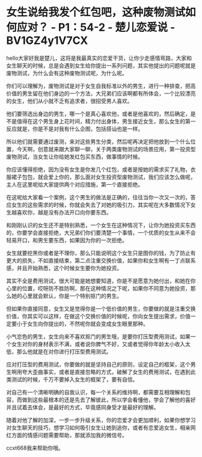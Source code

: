 # 女生说给我发个红包吧，这种废物测试如何应对？ - P1：54-2 - 楚儿恋爱说 - BV1GZ4y1V7CX

hello大家好我是楚儿，这将是我最真实的恋爱干货，让你少走感情弯路，大家和女生聊天的时候，总是会遇到女生给你提出一系列问题，其实他提出的问题呢就是废物测试，为什么会有这种废物测试呢，为什么呢。

你们可以理解为，废物测试是对于女生自我标准以外的男生，进行一种排查，把高价值的男生留在他们身边的一个方法，大兄弟们应该啊都有所体会，一个比较漂亮的女生，他们从小就不乏有追求者，很招受男人喜欢。

他们要筛选出身边的男生，哪一个是真心喜欢他，或者是他喜欢的，然后确定，是不是值得在这个男生身上花时间，精力付出身体，男生接近女生，那么女生的第一反应就是，你是不是对我有什么企图，包括搭讪也是一样。

所以他们就需要通过废测，来对这些男生分类，然后呢再决定把他放到一个什么位置，今天啊，创意就来跟大家聊一聊，关于两类废物测试的场景应用，第一投资型废物测试，当女生让你给她发红包买东西，做事情的时候。

你应该懂得拒绝，因为没有女生是你发几个红包，或者是按她的需求买了礼物，衣服裙子包包，就会爱上你的，那么面对女生投资型废物测试，我们应该怎么做呢，主人在这里呢给大家提供两个对应措施，第一个直接拒绝。

在这呢给大家看一个案例，这个男生的做法是正确的，往往当你一次又一次的，答应女生的这些需求的时候，你就会失去了对她的吸引力，其实呢在大多数情况下女生越喜欢你，越是没有办法开口向你要东西。

和刚刚认识的女生还不是特别熟悉，一个女生在这种情况下，让你为她投资买东西的，你要学会直接拒绝，大兄弟们你们要清楚一个事情，一个优质的女生从来不会轻易开口，和男生要东西，如果因为你的一次拒绝。

女生就要挖黑你或者是不理你，那么只能说明这个女生只是图你的钱，为了防止有更大的损失，不如直接结束，第二点注重交换价值，如果你和女生啊有一丁点联系感，并且开始熟悉，这个时候女生要你为她投资。

其实不全是费用测试，很大可能是她想要知道，你是不是愿意为她付出，和她在你心里的位置，哎呀防不胜防啊，那在这种情况之下呢，如果你不同意为她投资，那么她的心里就会默认，你是一个特别抠门的男生。

但如果你直接同意，女生又是觉得你是一个低价值的男生，你要做的就是注重交换价值，你其实可以这样，在做这个交换价值的时候呢，你向女生提出需求，价值一定要小于女生向你提出的，不然呢你就会变成女生眼里那种。

小气恋色的男生，女生向来不喜欢抠门的男生哦，是要你打压型费用测试，如果一个女生对你的身材表示不满，或者说你脾气不好，又或者觉得你年龄太小收入太低，那么他就是在对你进行打压型费用测试。

应对打压型的费用测试，你要做的就是坚持自己的原则，设定自己的框架，这个男生啊用夸大歪曲事实，或者是直接忽略的方式，破解了女生的费用测试，在遇到此类测试的时候，千万不要掉入女生的框架了，要有自信。

对自己有一个清晰明确的自我认识，每一个关系的维持啊，都需要互相理解和包容，而做到这些最根本的还是先去了解彼此，所以学会看懂他，学会了解他的喜好并且试着去体会，是最好的方式，毕竟感同身受才是最好的理解。

随着对他了解的加深，一步一步升级关系，你的恋爱才会更加顺利，如果你想学习对女生聊天的技巧，想学习如何吸引女生让她到追你，或者有恋爱追女生，相亲网红方面的情感问题需要帮助，那就添加我的微信号。

ccxt668我来帮助你哦。